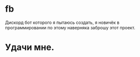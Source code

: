 # fb
Дискорд бот которого я пытаюсь создать, я новичёк в программировании по этому наверняка заброшу этот проект.
# Удачи мне.
